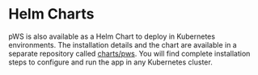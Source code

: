 # Helm Charts

pWS is also available as a Helm Chart to deploy in Kubernetes environments. The installation details and the chart are available in a separate repository called [charts/pws](https://github.com/soketi/charts/tree/master/charts/pws). You will find complete installation steps to configure and run the app in any Kubernetes cluster.
